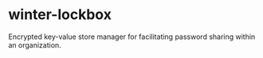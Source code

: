 # winter-lockbox
Encrypted key-value store manager for facilitating password sharing within an organization.
